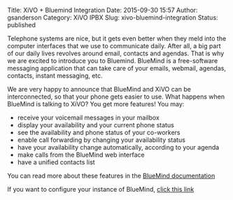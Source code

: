 Title: XiVO + Bluemind Integration
Date: 2015-09-30 15:57
Author: gsanderson
Category: XiVO IPBX
Slug: xivo-bluemind-integration
Status: published

Telephone systems are nice, but it gets even better when they meld into
the computer interfaces that we use to communicate daily. After all, a
big part of our daily lives revolves around email, contacts and agendas.
That is why we are excited to introduce you to Bluemind. BlueMind is a
free-software messaging application that can take care of your emails,
webmail, agendas, contacts, instant messaging, etc.

We are very happy to announce that BlueMind and XiVO can be
interconnected, so that your phone gets easier to use. What happens when
BlueMind is talking to XiVO? You get more features! You may:

-   receive your voicemail messages in your mailbox
-   display your availability and your current phone status
-   see the availability and phone status of your co-workers
-   enable call forwarding by changing your availability status
-   have your availability change automatically, according to your
    agenda
-   make calls from the BlueMind web interface
-   have a unified contacts list

You can read more about these features in the [BlueMind
documentation](https://forge.blue-mind.net/confluence/display/LATEST/La+telephonie)

If you want to configure your instance of BlueMind, [click this
link](https://forge.blue-mind.net/confluence/display/LATEST/Configuration+du+plugin+Xivo+Avencall)

</p>

